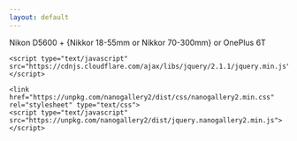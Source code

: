 ```yaml
---
layout: default
---
```

<!-- ## Click any photo for more details -->
<!-- <details><summary>
Gear
</summary>
I mostly use entry level gear - it's interesting to see how far you can get without significant monetary investment. 
<br> 
Camera: Nikon D5600 or sometimes my phone (OnePlus6T). Phone camera sensors are really underappreciated! 
<br>
Macro: Standard 55mm kit lens mounted in reverse.
<br>
Wildlife: Nikkor 300mm lens. 
<br>
To image Deep Sky Objects with the 300mm, I am in the process of building a <a href="https://www.youtube.com/watch?v=XNdcqMj0Ti0">DIY star tracker</a>.
<br>

</details>  -->
Nikon D5600 + {Nikkor 18-55mm or Nikkor 70-300mm} or OnePlus 6T
<html>
  <head>
    <meta name="viewport" content="user-scalable=no, width=device-width, initial-scale=1, maximum-scale=1">

    <script type="text/javascript" src="https://cdnjs.cloudflare.com/ajax/libs/jquery/2.1.1/jquery.min.js"></script>

    <link href="https://unpkg.com/nanogallery2/dist/css/nanogallery2.min.css" rel="stylesheet" type="text/css">
    <script type="text/javascript" src="https://unpkg.com/nanogallery2/dist/jquery.nanogallery2.min.js"></script>

  </head>
  <body>

  <script src="https://apps.elfsight.com/p/platform.js" defer></script>
  <div class="elfsight-app-a1180c04-5026-4202-bcb0-529e8d089290"></div>

<!-- 
    <div ID="ngy2p" data-nanogallery2='{
        "userID": "143727985@N02",
        "kind": "flickr",
        "flickrAPIKey":
        "photoset": "72157673867094497",
        "thumbnailWidth": "auto",
        "thumbnailBorderVertical": 0,
        "thumbnailBorderHorizontal": 0,
        "colorScheme": {
          "thumbnail": {
            "background": "rgba(68,68,68,0)"
          }
        },
        "thumbnailDisplayTransition": "slideUp",
        "thumbnailLabel": {
          "display": false,
          "displayDescription": true
        },
        "thumbnailHoverEffect2": "imageScaleIn80",
        "thumbnailAlignment": "center",
        "thumbnailGutterWidth": 0,
        "thumbnailGutterHeight": 0
      }'>

    </div> -->
    
  </body>
</html>
